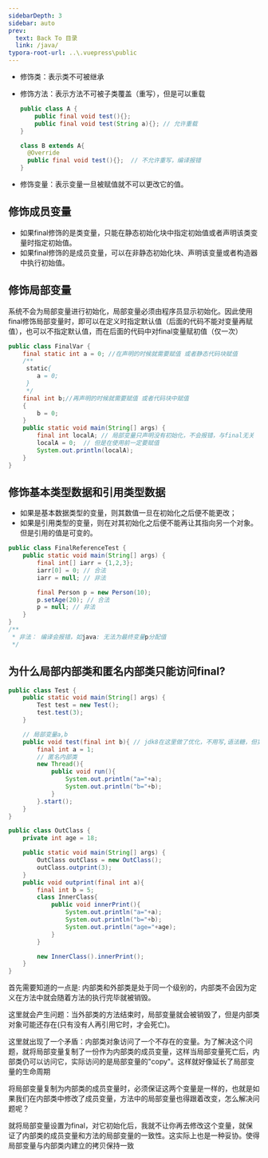```yaml
---
sidebarDepth: 3
sidebar: auto
prev:
  text: Back To 目录
  link: /java/
typora-root-url: ..\.vuepress\public
---
```






- 修饰类：表示类不可被继承
- 修饰方法：表示方法不可被子类覆盖（重写），但是可以重载

  ```java
  public class A {
      public final void test(){};
      public final void test(String a){}; // 允许重载
  }
  
  class B extends A{
    @Override
    public final void test(){};  // 不允许重写，编译报错
  }
  ```

  
- 修饰变量：表示变量一旦被赋值就不可以更改它的值。



## 修饰成员变量

- 如果final修饰的是类变量，只能在静态初始化块中指定初始值或者声明该类变量时指定初始值。
- 如果final修饰的是成员变量，可以在非静态初始化块、声明该变量或者构造器中执行初始值。



## 修饰局部变量

系统不会为局部变量进行初始化，局部变量必须由程序员显示初始化。因此使用final修饰局部变量时，即可以在定义时指定默认值（后面的代码不能对变量再赋值），也可以不指定默认值，而在后面的代码中对final变量赋初值（仅一次）

```java
public class FinalVar {
    final static int a = 0; //在声明的时候就需要赋值 或者静态代码块赋值
    /**
     static{
        a = 0;
     }
     */
    final int b;//再声明的时候就需要赋值 或者代码块中赋值
    {
        b = 0;
    }
    public static void main(String[] args) {
        final int localA; // 局部变量只声明没有初始化，不会报错，与final无关
        localA = 0;  // 但是在使用前一定要赋值
        System.out.println(localA);
    }
}
```



## 修饰基本类型数据和引用类型数据

- 如果是基本数据类型的变量，则其数值一旦在初始化之后便不能更改；
- 如果是引用类型的变量，则在对其初始化之后便不能再让其指向另一个对象。但是引用的值是可变的。

```java
public class FinalReferenceTest {
    public static void main(String[] args) {
        final int[] iarr = {1,2,3};
        iarr[0] = 0; // 合法
        iarr = null; // 非法

        final Person p = new Person(10);
        p.setAge(20); // 合法
        p = null; // 非法
    }
}
/**
 * 非法： 编译会报错，如java: 无法为最终变量p分配值
 */
```



## 为什么局部内部类和匿名内部类只能访问final?



```java
public class Test {
    public static void main(String[] args) {
        Test test = new Test();
        test.test(3);
    }

    // 局部变量a,b
    public void test(final int b){ // jdk8在这里做了优化，不用写,语法糖，但实际上也是有的，也不能修改
        final int a = 1;
        // 匿名内部类
        new Thread(){
            public void run(){
                System.out.println("a="+a);
                System.out.println("b="+b);
            }
        }.start();
    }
}
```



```java
public class OutClass {
    private int age = 18;

    public static void main(String[] args) {
        OutClass outClass = new OutClass();
        outClass.outprint(3);
    }
    public void outprint(final int a){
        final int b = 5;
        class InnerClass{
            public void innerPrint(){
                System.out.println("a="+a);
                System.out.println("b="+b);
                System.out.println("age="+age);
            }
        }

        new InnerClass().innerPrint();
    }
}
```



首先需要知道的一点是: 内部类和外部类是处于同一个级别的，内部类不会因为定义在方法中就会随着方法的执行完毕就被销毁。

这里就会产生问题：当外部类的方法结束时，局部变量就会被销毁了，但是内部类对象可能还存在(只有没有人再引用它时，才会死亡)。

这里就出现了一个矛盾：内部类对象访问了一个不存在的变量。为了解决这个问题，就将局部变量复制了一份作为内部类的成员变量，这样当局部变量死亡后，内部类仍可以访问它，实际访问的是局部变量的"copy"。这样就好像延长了局部变量的生命周期

将局部变量复制为内部类的成员变量时，必须保证这两个变量是一样的，也就是如果我们在内部类中修改了成员变量，方法中的局部变量也得跟着改变，怎么解决问题呢？

就将局部变量设置为final，对它初始化后，我就不让你再去修改这个变量，就保证了内部类的成员变量和方法的局部变量的一致性。这实际上也是一种妥协。使得局部变量与内部类内建立的拷贝保持一致



